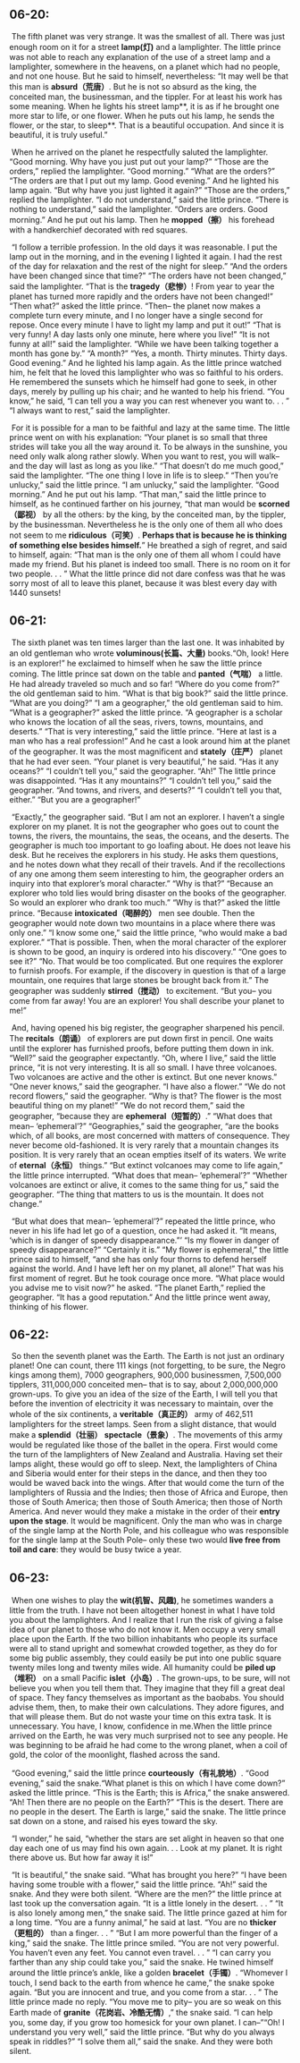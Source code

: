 ## 06-20:

​	The fifth planet was very strange. It was the smallest of all. There was just enough room on it for a street **lamp(灯)** and a lamplighter. The little prince was not able to reach any explanation of the use of a street lamp and a lamplighter, somewhere in the heavens, on a planet which had no people, and not one house. But he said to himself, nevertheless: “It may well be that this man is **absurd（荒唐）**. But he is not so absurd as the king, the conceited man, the businessman, and the tippler. For at least his work has some meaning. When he lights his street lamp**, it is as if he brought one more star to life, or one flower. When he puts out his lamp, he sends the flower, or the star, to sleep**. That is a beautiful occupation. And since it is beautiful, it is truly useful.”

​	When he arrived on the planet he respectfully saluted the lamplighter. “Good morning. Why have you just put out your lamp?” “Those are the orders,” replied the lamplighter. “Good morning.” “What are the orders?” “The orders are that I put out my lamp. Good evening.” And he lighted his lamp again. “But why have you just lighted it again?” “Those are the orders,” replied the lamplighter. “I do not understand,” said the little prince. “There is nothing to understand,” said the lamplighter. “Orders are orders. Good morning.” And he put out his lamp. Then he **mopped（擦）** his forehead with a handkerchief decorated with red squares.

​	“I follow a terrible profession. In the old days it was reasonable. I put the lamp out in the morning, and in the evening I lighted it again. I had the rest of the day for relaxation and the rest of the night for sleep.” “And the orders have been changed since that time?” “The orders have not been changed,” said the lamplighter. “That is the **tragedy（悲惨）**! From year to year the planet has turned more rapidly and the orders have not been changed!” “Then what?” asked the little prince. “Then– the planet now makes a complete turn every minute, and I no longer have a single second for repose. Once every minute I have to light my lamp and put it out!” “That is very funny! A day lasts only one minute, here where you live!” “It is not funny at all!” said the lamplighter. “While we have been talking together a month has gone by.” “A month?” “Yes, a month. Thirty minutes. Thirty days. Good evening.” And he lighted his lamp again. As the little prince watched him, he felt that he loved this lamplighter who was so faithful to his orders. He remembered the sunsets which he himself had gone to seek, in other days, merely by pulling up his chair; and he wanted to help his friend. “You know,” he said, “I can tell you a way you can rest whenever you want to. . . ” “I always want to rest,” said the lamplighter.

​	For it is possible for a man to be faithful and lazy at the same time. The little prince went on with his explanation: “Your planet is so small that three strides will take you all the way around it. To be always in the sunshine, you need only walk along rather slowly. When you want to rest, you will walk– and the day will last as long as you like.” “That doesn’t do me much good,” said the lamplighter. “The one thing I love in life is to sleep.” “Then you’re unlucky,” said the little prince. “I am unlucky,” said the lamplighter. “Good morning.” And he put out his lamp. “That man,” said the little prince to himself, as he continued farther on his journey, “that man would be **scorned（鄙视）** by all the others: by the king, by the conceited man, by the tippler, by the businessman. Nevertheless he is the only one of them all who does not seem to me **ridiculous（可笑）**. **Perhaps that is because he is thinking of something else besides himself.**” He breathed a sigh of regret, and said to himself, again: “That man is the only one of them all whom I could have made my friend. But his planet is indeed too small. There is no room on it for two people. . . ” What the little prince did not dare confess was that he was sorry most of all to leave this planet, because it was blest every day with 1440 sunsets!



## 06-21:

​	The sixth planet was ten times larger than the last one. It was inhabited by an old gentleman who wrote **voluminous(长篇、大量)** books.“Oh, look! Here is an explorer!” he exclaimed to himself when he saw the little prince coming. The little prince sat down on the table and **panted（气喘）** a little. He had already traveled so much and so far! “Where do you come from?” the old gentleman said to him. “What is that big book?” said the little prince. “What are you doing?” “I am a geographer,” the old gentleman said to him. “What is a geographer?” asked the little prince. “A geographer is a scholar who knows the location of all the seas, rivers, towns, mountains, and deserts.” “That is very interesting,” said the little prince. “Here at last is a man who has a real profession!” And he cast a look around him at the planet of the geographer. It was the most magnificent and **stately（庄严）** planet that he had ever seen. “Your planet is very beautiful,” he said. “Has it any oceans?” “I couldn’t tell you,” said the geographer. “Ah!” The little prince was disappointed. “Has it any mountains?” “I couldn’t tell you,” said the geographer. “And towns, and rivers, and deserts?” “I couldn’t tell you that, either.” “But you are a geographer!”

​	“Exactly,” the geographer said. “But I am not an explorer. I haven’t a single explorer on my planet. It is not the geographer who goes out to count the towns, the rivers, the mountains, the seas, the oceans, and the deserts. The geographer is much too important to go loafing about. He does not leave his desk. But he receives the explorers in his study. He asks them questions, and he notes down what they recall of their travels. And if the recollections of any one among them seem interesting to him, the geographer orders an inquiry into that explorer’s moral character.” “Why is that?” “Because an explorer who told lies would bring disaster on the books of the geographer. So would an explorer who drank too much.” “Why is that?” asked the little prince. “Because **intoxicated（喝醉的）** men see double. Then the geographer would note down two mountains in a place where there was only one.” “I know some one,” said the little prince, “who would make a bad explorer.” “That is possible. Then, when the moral character of the explorer is shown to be good, an inquiry is ordered into his discovery.” “One goes to see it?” “No. That would be too complicated. But one requires the explorer to furnish proofs. For example, if the discovery in question is that of a large mountain, one requires that large stones be brought back from it.” The geographer was suddenly **stirred（搅动）** to excitement. “But you– you come from far away! You are an explorer! You shall describe your planet to me!”

​	And, having opened his big register, the geographer sharpened his pencil. The **recitals（朗诵）** of explorers are put down first in pencil. One waits until the explorer has furnished proofs, before putting them down in ink. “Well?” said the geographer expectantly. “Oh, where I live,” said the little prince, “it is not very interesting. It is all so small. I have three volcanoes. Two volcanoes are active and the other is extinct. But one never knows.” “One never knows,” said the geographer. “I have also a flower.” “We do not record flowers,” said the geographer. “Why is that? The flower is the most beautiful thing on my planet!” “We do not record them,” said the geographer, “because they are **ephemeral（短暂的）**.” “What does that mean– ‘ephemeral’?” “Geographies,” said the geographer, “are the books which, of all books, are most concerned with matters of consequence. They never become old-fashioned. It is very rarely that a mountain changes its position. It is very rarely that an ocean empties itself of its waters. We write of **eternal（永恒）** things.” “But extinct volcanoes may come to life again,” the little prince interrupted. “What does that mean– ‘ephemeral’?” “Whether volcanoes are extinct or alive, it comes to the same thing for us,” said the geographer. “The thing that matters to us is the mountain. It does not change.”

​	“But what does that mean– ’ephemeral’?” repeated the little prince, who never in his life had let go of a question, once he had asked it. “It means, ‘which is in danger of speedy disappearance.”’ “Is my flower in danger of speedy disappearance?” “Certainly it is.” “My flower is ephemeral,” the little prince said to himself, “and she has only four thorns to defend herself against the world. And I have left her on my planet, all alone!” That was his first moment of regret. But he took courage once more. “What place would you advise me to visit now?” he asked. “The planet Earth,” replied the geographer. “It has a good reputation.” And the little prince went away, thinking of his flower.



## 06-22:

​	So then the seventh planet was the Earth. The Earth is not just an ordinary planet! One can count, there 111 kings (not forgetting, to be sure, the Negro kings among them), 7000 geographers, 900,000 businessmen, 7,500,000 tipplers, 311,000,000 conceited men– that is to say, about 2,000,000,000 grown-ups. To give you an idea of the size of the Earth, I will tell you that before the invention of electricity it was necessary to maintain, over the whole of the six continents, a **veritable（真正的）** army of 462,511 lamplighters for the street lamps. Seen from a slight distance, that would make a **splendid（壮丽）** **spectacle（景象）**. The movements of this army would be regulated like those of the ballet in the opera. First would come the turn of the lamplighters of New Zealand and Australia. Having set their lamps alight, these would go off to sleep. Next, the lamplighters of China and Siberia would enter for their steps in the dance, and then they too would be waved back into the wings. After that would come the turn of the lamplighters of Russia and the Indies; then those of Africa and Europe, then those of South America; then those of South America; then those of North America. And never would they make a mistake in the order of their **entry upon the stage**. It would be magnificent. Only the man who was in charge of the single lamp at the North Pole, and his colleague who was responsible for the single lamp at the South Pole– only these two would **live free from toil and care**: they would be busy twice a year.



## 06-23:

​	When one wishes to play the **wit(机智、风趣)**, he sometimes wanders a little from the truth. I have not been altogether honest in what I have told you about the lamplighters. And I realize that I run the risk of giving a false idea of our planet to those who do not know it. Men occupy a very small place upon the Earth. If the two billion inhabitants who people its surface were all to stand upright and somewhat crowded together, as they do for some big public assembly, they could easily be put into one public square twenty miles long and twenty miles wide. All humanity could be **piled up（堆积）** on a small Pacific **islet（小岛）**. The grown-ups, to be sure, will not believe you when you tell them that. They imagine that they fill a great deal of space. They fancy themselves as important as the baobabs. You should advise them, then, to make their own calculations. They adore figures, and that will please them. But do not waste your time on this extra task. It is unnecessary. You have, I know, confidence in me.When the little prince arrived on the Earth, he was very much surprised not to see any people. He was beginning to be afraid he had come to the wrong planet, when a coil of gold, the color of the moonlight, flashed across the sand.

​	“Good evening,” said the little prince **courteously（有礼貌地）**.  “Good evening,” said the snake.“What planet is this on which I have come down?” asked the little prince. “This is the Earth; this is Africa,” the snake answered. “Ah! Then there are no people on the Earth?” “This is the desert. There are no people in the desert. The Earth is large,” said the snake. The little prince sat down on a stone, and raised his eyes toward the sky.

​	 “I wonder,” he said, “whether the stars are set alight in heaven so that one day each one of us may find his own again. . . Look at my planet. It is right there above us. But how far away it is!” 

​	“It is beautiful,” the snake said. “What has brought you here?” “I have been having some trouble with a flower,” said the little prince. “Ah!” said the snake. And they were both silent. “Where are the men?” the little prince at last took up the conversation again. “It is a little lonely in the desert. . . ” “It is also lonely among men,” the snake said. The little prince gazed at him for a long time. “You are a funny animal,” he said at last. “You are no **thicker（更粗的）** than a finger. . . ” “But I am more powerful than the finger of a king,” said the snake. The little prince smiled. “You are not very powerful. You haven’t even any feet. You cannot even travel. . . ” “I can carry you farther than any ship could take you,” said the snake. He twined himself around the little prince’s ankle, like a golden **bracelet（手镯）**. “Whomever I touch, I send back to the earth from whence he came,” the snake spoke again. “But you are innocent and true, and you come from a star. . . ” The little prince made no reply. “You move me to pity– you are so weak on this Earth made of **granite（花岗岩、冷酷无情）**,” the snake said. “I can help you, some day, if you grow too homesick for your own planet. I can–”“Oh! I understand you very well,” said the little prince. “But why do you always speak in riddles?” “I solve them all,” said the snake. And they were both silent.
